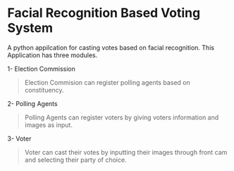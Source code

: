 # Facial Recognition Based Voting System

A python appilcation for casting votes based on facial recognition. This Application has three modules.

1- Election Commission

>Election Commision can register polling agents based on constituency.

2- Polling Agents

>Polling Agents can register voters by giving voters information and images as input.

3- Voter

>Voter can cast their votes by inputting their images through front cam and selecting their party of choice.


